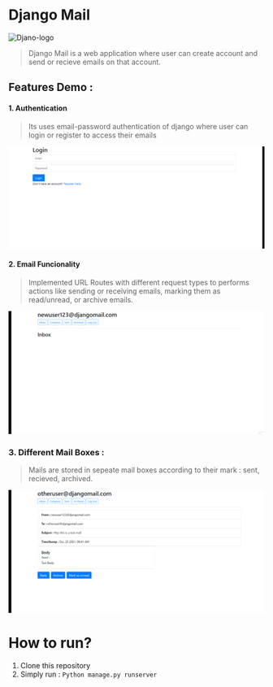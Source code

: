# Django Mail

![Djano-logo](https://www.djangoproject.com/m/img/logos/django-logo-negative.png)


> Django Mail is a web application where user can create account and send or recieve emails on that account. 

## Features Demo : 
#### 1. Authentication
> Its uses email-password authentication of django where user can login or register to access their emails

![login](./ReadMeResources/loginRegister-2.gif)



#### 2. Email Funcionality
>Implemented URL Routes with different request types to performs actions like sending or receiving emails, marking them as read/unread, or archive emails.

![Email-functionality](./ReadMeResources/send-recieve.gif)

### 3. Different Mail Boxes : 
> Mails are stored in sepeate mail boxes according to their mark : sent, recieved, archived.

![Email-functionality](./ReadMeResources/archieve.gif)



# How to run?
1. Clone this repository
2. Simply run : `Python manage.py runserver`

